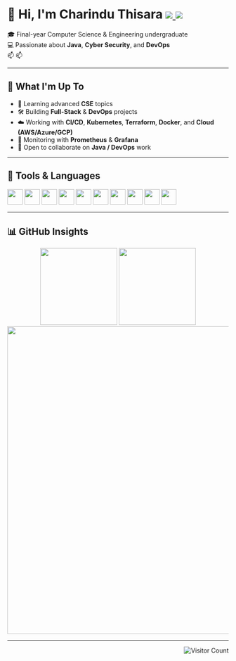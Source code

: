 <h1>
  👋 Hi, I'm Charindu Thisara
  <a href="mailto:thisaraimc@gmail.com">
    <img src="https://img.shields.io/badge/Gmail-D14836?style=flat-square&logo=gmail&logoColor=white" />
  </a>
  <a href="https://www.linkedin.com/in/charindu-thisara-45a5091a0/">
    <img src="https://img.shields.io/badge/LinkedIn-0A66C2?style=flat-square&logo=linkedin&logoColor=white" />
  </a>
</h1>

🎓 Final-year Computer Science & Engineering undergraduate  
💻 Passionate about **Java**, **Cyber Security**, and **DevOps**  
📫 
📫 

---

## 🚀 What I'm Up To

- 📘 Learning advanced **CSE** topics  
- 🛠️ Building **Full-Stack** & **DevOps** projects  
- ☁️ Working with **CI/CD**, **Kubernetes**, **Terraform**, **Docker**, and **Cloud (AWS/Azure/GCP)**  
- 🔧 Monitoring with **Prometheus** & **Grafana**  
- 🤝 Open to collaborate on **Java / DevOps** work

---

## 🧰 Tools & Languages

<p align="left">
  <img src="https://cdn.jsdelivr.net/gh/devicons/devicon/icons/java/java-original.svg" width="35" />
  <img src="https://cdn.jsdelivr.net/gh/devicons/devicon/icons/python/python-original.svg" width="35" />
  <img src="https://cdn.jsdelivr.net/gh/devicons/devicon/icons/c/c-original.svg" width="35" />
  <img src="https://cdn.jsdelivr.net/gh/devicons/devicon/icons/javascript/javascript-original.svg" width="35" />
  <img src="https://cdn.jsdelivr.net/gh/devicons/devicon/icons/docker/docker-original.svg" width="35" />
  <img src="https://cdn.jsdelivr.net/gh/devicons/devicon/icons/kubernetes/kubernetes-plain.svg" width="35" />
  <img src="https://cdn.jsdelivr.net/gh/devicons/devicon/icons/helm/helm-original.svg" width="35" />
  <img src="https://cdn.jsdelivr.net/gh/devicons/devicon/icons/linux/linux-original.svg" width="35" />
  <img src="https://cdn.jsdelivr.net/gh/devicons/devicon/icons/git/git-original.svg" width="35" />
  <img src="https://upload.wikimedia.org/wikipedia/commons/2/2b/Kali-dragon-icon.svg" width="35" />
</p>

---

## 📊 GitHub Insights

<div align="center">

<img src="https://github-readme-stats.vercel.app/api?username=CharinduThisara&show_icons=true&theme=radical" height="175" />
<img src="https://github-readme-stats.vercel.app/api/top-langs/?username=CharinduThisara&layout=compact&theme=radical" height="175" />

<img src="https://github-readme-streak-stats.herokuapp.com/?user=CharinduThisara&theme=radical" width="700"/>

</div>

---

<p align="right">
  <img src="https://komarev.com/ghpvc/?username=CharinduThisara&style=flat-square&color=blue" alt="Visitor Count"/>
</p>


<!---
CharinduThisara/CharinduThisara is a ✨ special ✨ repository because its `README.md` (this file) appears on your GitHub profile.
You can click the Preview link to take a look at your changes.
--->
